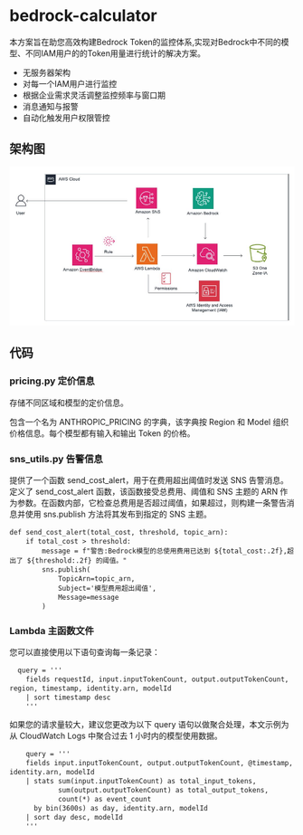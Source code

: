 # bedrock-calculator
本方案旨在助您高效构建Bedrock Token的监控体系,实现对Bedrock中不同的模型、不同IAM用户的的Token用量进行统计的解决方案。
* 无服务器架构
* 对每一个IAM用户进行监控
* 根据企业需求灵活调整监控频率与窗口期
* 消息通知与报警
* 自动化触发用户权限管控



## 架构图
![](/images/image-1.jpg)

## 代码
### pricing.py 定价信息

存储不同区域和模型的定价信息。

包含一个名为 ANTHROPIC_PRICING 的字典，该字典按 Region 和 Model 组织价格信息。每个模型都有输入和输出 Token 的价格。


### sns_utils.py 告警信息
提供了一个函数 send_cost_alert，用于在费用超出阈值时发送 SNS 告警消息。定义了 send_cost_alert 函数，该函数接受总费用、阈值和 SNS 主题的 ARN 作为参数。在函数内部，它检查总费用是否超过阈值，如果超过，则构建一条警告消息并使用 sns.publish 方法将其发布到指定的 SNS 主题。
```
def send_cost_alert(total_cost, threshold, topic_arn):
    if total_cost > threshold:
        message = f"警告:Bedrock模型的总使用费用已达到 ${total_cost:.2f},超出了 ${threshold:.2f} 的阈值。"
        sns.publish(
            TopicArn=topic_arn,
            Subject='模型费用超出阈值',
            Message=message
        )
```

### Lambda 主函数文件
您可以直接使用以下语句查询每一条记录：
```
  query = '''
    fields requestId, input.inputTokenCount, output.outputTokenCount, region, timestamp, identity.arn, modelId
    | sort timestamp desc
    '''
```

如果您的请求量较大，建议您更改为以下 query 语句以做聚合处理，本文示例为从 CloudWatch Logs 中聚合过去 1 小时内的模型使用数据。
```
    query = '''
    fields input.inputTokenCount, output.outputTokenCount, @timestamp, identity.arn, modelId
    | stats sum(input.inputTokenCount) as total_input_tokens, 
            sum(output.outputTokenCount) as total_output_tokens,
            count(*) as event_count
      by bin(3600s) as day, identity.arn, modelId
    | sort day desc, modelId
    '''
```
